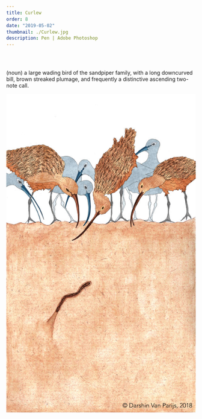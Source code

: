 ```yaml
---
title: Curlew
order: 8
date: "2019-05-02"
thumbnail: ./Curlew.jpg
description: Pen | Adobe Photoshop
---
```


<div class="kg-width-full">

<p style="margin-top: 6vw">
(noun)
a large wading bird of the sandpiper family, with a long downcurved bill, brown streaked plumage, and frequently a distinctive ascending two-note call.
</p>

![Curlew](./Curlew.jpg)

</div>
